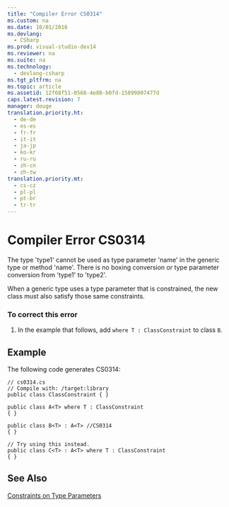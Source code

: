 ```yaml
---
title: "Compiler Error CS0314"
ms.custom: na
ms.date: 10/01/2016
ms.devlang: 
  - CSharp
ms.prod: visual-studio-dev14
ms.reviewer: na
ms.suite: na
ms.technology: 
  - devlang-csharp
ms.tgt_pltfrm: na
ms.topic: article
ms.assetid: 12f68f51-0568-4e80-b0fd-15899807477d
caps.latest.revision: 7
manager: douge
translation.priority.ht: 
  - de-de
  - es-es
  - fr-fr
  - it-it
  - ja-jp
  - ko-kr
  - ru-ru
  - zh-cn
  - zh-tw
translation.priority.mt: 
  - cs-cz
  - pl-pl
  - pt-br
  - tr-tr
---
```

# Compiler Error CS0314
The type 'type1' cannot be used as type parameter 'name' in the generic type or method 'name'. There is no boxing conversion or type parameter conversion from 'type1' to 'type2'.  
  
 When a generic type uses a type parameter that is constrained, the new class must also satisfy those same constraints.  
  
### To correct this error  
  
1.  In the example that follows, add `where T : ClassConstraint` to class `B`.  
  
## Example  
 The following code generates CS0314:  
  
```  
// cs0314.cs  
// Compile with: /target:library  
public class ClassConstraint { }  
  
public class A<T> where T : ClassConstraint  
{ }  
  
public class B<T> : A<T> //CS0314  
{ }  
  
// Try using this instead.  
public class C<T> : A<T> where T : ClassConstraint  
{ }  
```  
  
## See Also  
 [Constraints on Type Parameters](../Topic/Constraints%20on%20Type%20Parameters%20\(C%23%20Programming%20Guide\).md)